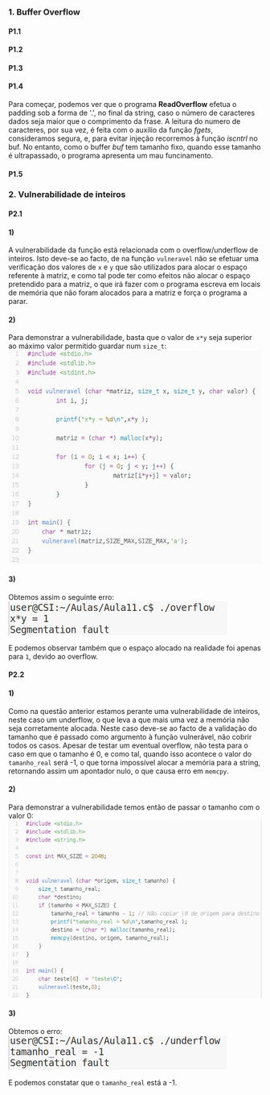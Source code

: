 
### 1. Buffer Overflow

#### P1.1


#### P1.2


#### P1.3


#### P1.4
Para começar, podemos ver que o programa **ReadOverflow** efetua o padding sob a forma de '.', no final da string, caso o número de caracteres dados seja maior que o comprimento da frase.
A leitura do numero de caracteres, por sua vez, é feita com o auxilio da função *fgets*, consideramos segura, e, para evitar injeção recorremos à função *iscntrl* no buf.
No entanto, como o buffer *buf* tem tamanho fixo, quando esse tamanho é ultrapassado, o programa apresenta um mau funcinamento.

#### P1.5


### 2. Vulnerabilidade de inteiros

#### P2.1

#### 1)

A vulnerabilidade da função está relacionada com o overflow/underflow de inteiros.
Isto deve-se ao facto, de na função `vulneravel` não se efetuar uma verificação dos valores de `x` e `y` que são utilizados para alocar o espaço referente à matriz, e como tal pode ter como efeitos não alocar o espaço pretendido para a matriz, o que irá fazer com o programa escreva em locais de memória que não foram alocados para a matriz e força o programa a parar.

#### 2)
Para demonstrar a vulnerabilidade, basta que o valor de `x*y` seja superior ao máximo valor permitido guardar num `size_t`:
![](./imagens_p2.1/p2.1-1.JPG)

#### 3)
Obtemos assim o seguinte erro:
![](./imagens_p2.1/p2.1-2.JPG)

E podemos observar também que o espaço alocado na realidade foi apenas para `1`, devido ao overflow.


#### P2.2

#### 1)
Como na questão anterior estamos perante uma vulnerabilidade de inteiros, neste caso um underflow, o que leva a que mais uma vez a memória não seja corretamente alocada.
Neste caso deve-se ao facto de a validação do tamanho que é passado como argumento à função vulnerável, não cobrir todos os casos. Apesar de testar um eventual overflow, não testa para o caso em que o tamanho é 0, e como tal, quando isso acontece o valor do `tamanho_real` será -1, o que torna impossível alocar a memória para a string, retornando assim um apontador nulo, o que causa erro em `memcpy`.

#### 2)
Para demonstrar a vulnerabilidade temos então de passar o tamanho com o valor 0:
![](./imagens_p2.1/p2.1-3.JPG)

#### 3)
Obtemos o erro:
![](./imagens_p2.1/p2.1-4.JPG)

E podemos constatar que o `tamanho_real` está a -1.